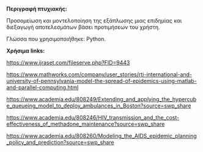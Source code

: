 <b>Περιγραφή πτυχιακής:</b>

Προσομείωση και μοντελοποίηση της εξάπλωσης μιας επιδημίας και διεξαγωγή αποτελεσμάτων βάσει προτιμήσεων του χρήστη. 

Γλώσσα που χρησιμοποιήθηκε: Python.




<b>Χρήσιμα links:</b>

https://www.ijraset.com/fileserve.php?FID=9443

https://www.mathworks.com/company/user_stories/rti-international-and-university-of-pennsylvania-model-the-spread-of-epidemics-using-matlab-and-parallel-computing.html

https://www.academia.edu/808249/Extending_and_applying_the_hypercube_queueing_model_to_deploy_ambulances_in_Boston?source=swp_share

https://www.academia.edu/808246/HIV_transmission_and_the_cost-effectiveness_of_methadone_maintenance?source=swp_share

https://www.academia.edu/808260/Modeling_the_AIDS_epidemic_planning_policy_and_prediction?source=swp_share
